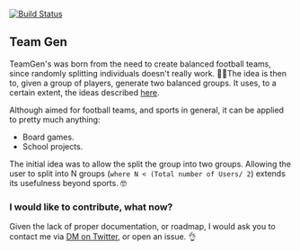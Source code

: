 [![Build Status](https://travis-ci.org/RuiAAPeres/TeamGen.svg?branch=master)](https://travis-ci.org/RuiAAPeres/TeamGen)

## Team Gen

TeamGen's was born from the need to create balanced football teams, since randomly splitting individuals doesn't really work. 💁‍♀️The idea is then to, given a group of players, generate two balanced groups. It uses, to a certain extent, the ideas described [here](https://en.wikipedia.org/wiki/Partition_problem). 

Although aimed for football teams, and sports in general, it can be applied to pretty much anything:

- Board games.
- School projects.

The initial idea was to allow the split the group into two groups. Allowing the user to split into N groups (`where N < (Total number of Users/ 2`) extends its usefulness beyond sports. 🤓

### I would like to contribute, what now?

Given the lack of proper documentation, or roadmap, I would ask you to contact me via [DM on Twitter](https://twitter.com/peres), or open an issue. 👌

